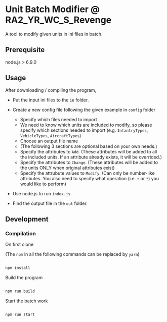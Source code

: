 # Unit Batch Modifier @ RA2_YR_WC_S_Revenge

A tool to modify given units in ini files in batch.

## Prerequisite
node.js > 6.9.0

## Usage

After downloading / compiling the program,

- Put the input ini files to the `in` folder.

- Create a new config file following the given example in `config` folder

  - Specify which files needed to import
  - We need to know which units are included to modify, so please specify which sections needed to import (e.g. `InfantryTypes`, `VehicleTypes`, `AircraftTypes`)
  - Choose an output file name
  - (The following 3 sections are optional based on your own needs.)
  - Specify the attributes to `Add`. (These attributes will be added to all the included units. If an attribute already exists, it will be overrided.)
  - Specify the attributes to `Change`. (These attributes will be added to the units ONLY when original attributes exist)
  - Specify the attrubute values to `Modify`. (Can only be number-like attributes. You also need to specify what operation (i.e. `+` or `*`) you would like to perform)

- Use node.js to run `index.js`.

- Find the output file in the `out` folder.

## Development

### Compilation

On first clone

(The `npm` in all the following commands can be replaced by `yarn`)

``` bash

npm install 
```


Build the program

``` bash

npm run build

```

Start the batch work

``` bash

npm run start

```